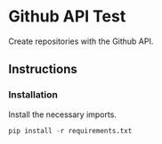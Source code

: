 # Github API Test

Create repositories with the Github API.

## Instructions

### Installation

Install the necessary imports.

```python
pip install -r requirements.txt
```
